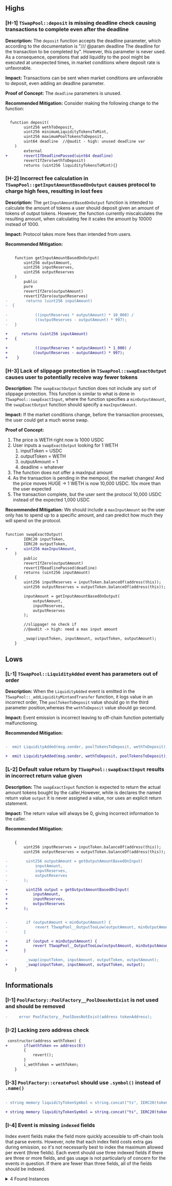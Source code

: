 ## Highs

### [H-1] `TSwapPool::deposit` is missing deadline check causing transactions  to complete even after the deadline

**Description:**  The `deposit` function accepts the deadline parameter, which according to the documentation is "/// @param deadline The deadline for the transaction to be completed by". However, this parameter is never used. As a consequence, operations that add liquidity to the pool might be executed at unexpected times, in market conditions where deposit rate is unfavorable.

**Impact:** Transactions can be sent when market conditions are unfavorable to deposit, even adding an deadline parameter.

**Proof of Concept:** The `deadline` parameters is unused.

**Recommended Mitigation:** Consider making the following change to the function:

```diff

  function deposit(
        uint256 wethToDeposit,
        uint256 minimumLiquidityTokensToMint,
        uint256 maximumPoolTokensToDeposit,
        uint64 deadline  //@audit - high: unused deadline var
    )
        external
+       revertIfDeadlinePassed(uint64 deadline)
        revertIfZero(wethToDeposit)
        returns (uint256 liquidityTokensToMint){}
```

### [H-2] Incorrect fee calculation in `TSwapPool::getInputAmountBasedOnOutput` causes protocol to charge high fees, resulting in lost fees

**Description:** The `getInputAmountBasedOnOutput` function is intended to calculate the amount of tokens a user should deposit given an amount of tokens of output tokens. However, the function currently miscalculates the resulting amount, when calculating fee it scales the amount by 10000 instead of 1000.

**Impact:** Protocol takes more fees than intended from users.

**Recommended Mitigation:** 

```diff

    function getInputAmountBasedOnOutput(
        uint256 outputAmount,
        uint256 inputReserves,
        uint256 outputReserves
    )
        public
        pure
        revertIfZero(outputAmount)
        revertIfZero(outputReserves)
-        returns (uint256 inputAmount)
-  {
        
-            ((inputReserves * outputAmount) * 10_000) /
-            ((outputReserves - outputAmount) * 997);
-   }

+      returns (uint256 inputAmount)
+   {
        
+            ((inputReserves * outputAmount) * 1_000) /
+           ((outputReserves - outputAmount) * 997);
+    }


```

### [H-3] Lack of slippage protection in `TSwapPool::swapExactOutput` causes user to potentially receive way fewer tokens

**Description:** The `swapExactOutput` function does not include any sort of slippage protection. This function is similar to what is done in `TSwapPool::swapExactInput`, where the function specifies a `minOutputAmount`, the `swapExactOutput` function should specify a `maxInputAmount`.

**Impact:** If the market conditions change, before the transaction processes, the user could get a much worse swap.

**Proof of Concept:** 
1. The price is WETH right now is 1000 USDC
2. User inputs a `swapExactOutput` looking for 1 WETH
    1. inputToken = USDC
    2. outputToken = WETH
    3. outputAmount = 1
    4. deadline = whatever
3. The function does not offer a maxInput amount 
4. As the transaction is pending in the mempool, the market changes!
And the price moves HUGE -> 1 WETH is now 10,000 USDC. 10x more than the user expected
5. The transaction complete, but the user sent the protocol 10,000 USDC instead of the expected 1,000 USDC

**Recommended Mitigation:** We should include a `maxInputAmount` so the user only has to spend up to a specific amount, and can predict how much they will spend on the protocol.

```diff

function swapExactOutput(
        IERC20 inputToken,
        IERC20 outputToken,
+       uint256 maxInputAmount,
    )
        public
        revertIfZero(outputAmount)
        revertIfDeadlinePassed(deadline)
        returns (uint256 inputAmount)
    {
        uint256 inputReserves = inputToken.balanceOf(address(this));
        uint256 outputReserves = outputToken.balanceOf(address(this));

        inputAmount = getInputAmountBasedOnOutput(
            outputAmount,
            inputReserves,
            outputReserves
        );

        //slippage! no check if 
        //@audit -> high: need a max input amount

        _swap(inputToken, inputAmount, outputToken, outputAmount);
    }

```

## Lows

### [L-1] `TSwapPool::LiquidityAdded` event has parameters out of order

**Description:** When the `LiquidityAdded` event is emitted in the `TSwapPool::_addLiquidityMintandTransfer` function, it logs value in an incorrect order, The `poolTokenToDeposit` value should go in the third parameter position,whereas the `wethToDeposit` value should go second.

**Impact:** Event emission is incorrect leaving to off-chain function potentially malfunctioning.

**Recommended Mitigation:** 

```diff

-  emit LiquidityAdded(msg.sender, poolTokensToDeposit, wethToDeposit);

+  emit LiquidityAdded(msg.sender, wethToDeposit, poolTokensToDeposit);

```

### [L-2] Default value return by `TSwapPool::swapExactInput` results in incorrect return value given 

**Description:** The `swapExactInput` function is expected to return the actual amount tokens bought by the caller,However, while is declares the named return value `output` it is never assigned a value, nor uses an explicit return statement.

**Impact:** The return value will always be 0, giving incorrect information to the caller.

**Recommended Mitigation:** 

```diff

    {
        uint256 inputReserves = inputToken.balanceOf(address(this));
        uint256 outputReserves = outputToken.balanceOf(address(this));

-        uint256 outputAmount = getOutputAmountBasedOnInput(
-            inputAmount,
-            inputReserves,
-            outputReserves
-       );

+        uint256 output = getOutputAmountBasedOnInput(
+           inputAmount,
+           inputReserves,
+           outputReserves
+       );


-        if (outputAmount < minOutputAmount) {
-            revert TSwapPool__OutputTooLow(outputAmount, minOutputAmount);
-       }

+        if (output < minOutputAmount) {
+           revert TSwapPool__OutputTooLow(outputAmount, minOutputAmount);
+       }

-        _swap(inputToken, inputAmount, outputToken, outputAmount);
+        _swap(inputToken, inputAmount, outputToken, output);
    }

```

## Informationals

### [I-1] `PoolFactory::PoolFactory__PoolDoesNotExist` is not used and should be removed

```diff
-     error PoolFactory__PoolDoesNotExist(address tokenAddress);  
```

### [I-2] Lacking zero address check

```diff
 constructor(address wethToken) {
+       if(wethToken == address(0))
        {
            revert();
        }
        i_wethToken = wethToken;
    }
```


### [I-3] `PoolFactory::createPool` should use `.symbol()` instead of `.name()` 

```diff

- string memory liquidityTokenSymbol = string.concat("ts", IERC20(tokenAddress).name());

+ string memory liquidityTokenSymbol = string.concat("ts", IERC20(tokenAddress).symbol());


```

### [I-4]  Event is missing `indexed` fields

Index event fields make the field more quickly accessible to off-chain tools that parse events. However, note that each index field costs extra gas during emission, so it's not necessarily best to index the maximum allowed per event (three fields). Each event should use three indexed fields if there are three or more fields, and gas usage is not particularly of concern for the events in question. If there are fewer than three fields, all of the fields should be indexed.

<details><summary>4 Found Instances</summary>


- Found in src/PoolFactory.sol [Line: 35](src/PoolFactory.sol#L35)

    ```solidity
        event PoolCreated(address tokenAddress, address poolAddress);
    ```

- Found in src/TSwapPool.sol [Line: 52](src/TSwapPool.sol#L52)

    ```solidity
        event LiquidityAdded(
    ```

- Found in src/TSwapPool.sol [Line: 57](src/TSwapPool.sol#L57)

    ```solidity
        event LiquidityRemoved(
    ```

- Found in src/TSwapPool.sol [Line: 62](src/TSwapPool.sol#L62)

    ```solidity
        event Swap(
    ```

</details>